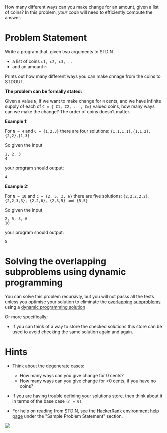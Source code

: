 How many different ways can you make change for an amount, given a list of coins?
In this problem, *your code* will need to efficiently compute the answer.

# Problem Statement

Write a program that, given two arguments to STDIN  
* a list of coins `c1, c2, c3, ..` 
* and an amount `n`

Prints out how many different ways you can make chnage from the coins to STDOUT.

**The problem can be formally stated:** 

Given a value `N`, if we want to make change for `N` cents, and we have infinite supply of each of `C = { C1, C2, .. , Cm}` valued coins, how many ways can we make the change? The order of coins doesn’t matter.

**Example 1:**

For `N = 4` and `C = {1,2,3}` there are four solutions: `{1,1,1,1},{1,1,2},{2,2},{1,3}` 

So given the input
```
1, 2, 3
4
```
your program should output:
```
4
```

**Example 2:**

For `N = 10` and `C = {2, 5, 3, 6}` there are five solutions: `{2,2,2,2,2}, {2,2,3,3}, {2,2,6}, {2,3,5} and {5,5}`

So given the input
```
2, 5, 3, 6
10
```
your program should output:
```
5
```


# Solving the overlapping subproblems using dynamic programming

You can solve this problem recursivly, but you will not passs all the tests unless 
you optimise your solution to eliminate the [overlapping subproblems](http://en.wikipedia.org/wiki/Overlapping_subproblem) using a [dynamic programming solution](http://en.wikipedia.org/wiki/Dynamic_programming)

Or more specifically; 
* If you can think of a way to store the checked solutions this store can be used to avoid checking the same solution again and again.

# Hints

* Think about the degenerate cases:
   - How many ways can you give change for 0 cents? 
   - How many ways can you give change for >0 cents, if you have no coins?


* If you are having trouble defining your solutions store, then think about it in terms of the base case `(n = 0)`

* For help on reading from STDIN, see the [HackerRank environment help page](https://www.hackerrank.com/environment) under the "Sample Problem Statement" section.

![](http://i.imgur.com/ajyNlBd.png)

